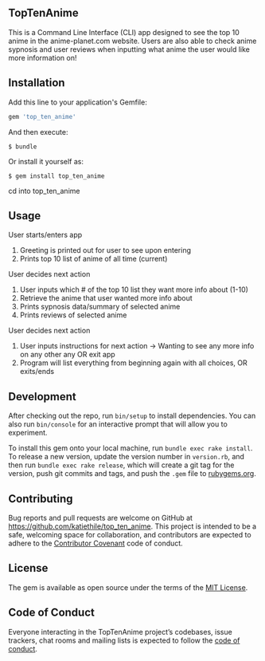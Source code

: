## TopTenAnime

This is a Command Line Interface (CLI) app designed to see the top 10 anime in the anime-planet.com website. Users are also able to check anime sypnosis and user reviews when inputting what anime the user would like more information on!

## Installation

Add this line to your application's Gemfile:

```ruby
gem 'top_ten_anime'
```

And then execute:

    $ bundle

Or install it yourself as:

    $ gem install top_ten_anime

cd into top_ten_anime 

## Usage

User starts/enters app 
1. Greeting is printed out for user to see upon entering
2. Prints top 10 list of anime of all time (current)

User decides next action 
1. User inputs which # of the top 10 list they want more info about (1-10)
2. Retrieve the anime that user wanted more info about
3. Prints sypnosis data/summary of selected anime 
4. Prints reviews of selected anime

User decides next action 
1. User inputs instructions for next action -> Wanting to see any more info on any other any OR exit app
2. Program will list everything from beginning again with all choices, OR exits/ends 

## Development

After checking out the repo, run `bin/setup` to install dependencies. You can also run `bin/console` for an interactive prompt that will allow you to experiment.

To install this gem onto your local machine, run `bundle exec rake install`. To release a new version, update the version number in `version.rb`, and then run `bundle exec rake release`, which will create a git tag for the version, push git commits and tags, and push the `.gem` file to [rubygems.org](https://rubygems.org).

## Contributing

Bug reports and pull requests are welcome on GitHub at https://github.com/katiethile/top_ten_anime. This project is intended to be a safe, welcoming space for collaboration, and contributors are expected to adhere to the [Contributor Covenant](http://contributor-covenant.org) code of conduct.

## License

The gem is available as open source under the terms of the [MIT License](https://opensource.org/licenses/MIT).

## Code of Conduct

Everyone interacting in the TopTenAnime project’s codebases, issue trackers, chat rooms and mailing lists is expected to follow the [code of conduct](https://www.contributor-covenant.org/).
